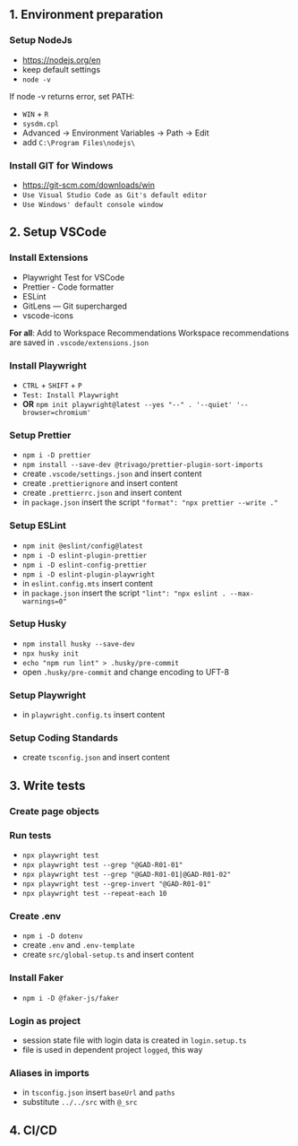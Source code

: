 



## 1. Environment preparation
### Setup NodeJs
- https://nodejs.org/en
- keep default settings
- `node -v`

If node -v returns error, set PATH:
- `WIN` + `R`
- `sysdm.cpl`
- Advanced -> Environment Variables -> Path -> Edit
- add `C:\Program Files\nodejs\`

### Install GIT for Windows
- https://git-scm.com/downloads/win
- `Use Visual Studio Code as Git's default editor`
- `Use Windows' default console window`


## 2. Setup VSCode
### Install Extensions
- Playwright Test for VSCode
- Prettier - Code formatter
- ESLint
- GitLens — Git supercharged
- vscode-icons

**For all**: Add to Workspace Recommendations
Workspace recommendations are saved in `.vscode/extensions.json`

### Install Playwright
- `CTRL` + `SHIFT` + `P`
- `Test: Install Playwright`
- **OR** `npm init playwright@latest --yes "--" . '--quiet' '--browser=chromium'`

### Setup Prettier
- `npm i -D prettier`
- `npm install --save-dev @trivago/prettier-plugin-sort-imports`
- create `.vscode/settings.json` and insert content
- create `.prettierignore` and insert content
- create `.prettierrc.json` and insert content
- in `package.json` insert the script `"format": "npx prettier --write ."`

### Setup ESLint
- `npm init @eslint/config@latest`
- `npm i -D eslint-plugin-prettier`
- `npm i -D eslint-config-prettier`
- `npm i -D eslint-plugin-playwright`
- in `eslint.config.mts` insert content
- in `package.json` insert the script `"lint": "npx eslint . --max-warnings=0"`

### Setup Husky
- `npm install husky --save-dev`
- `npx husky init`
- `echo "npm run lint" > .husky/pre-commit`
- open `.husky/pre-commit` and change encoding to UFT-8

### Setup Playwright
- in `playwright.config.ts` insert content

### Setup Coding Standards
- create `tsconfig.json` and insert content


## 3. Write tests
### Create page objects

### Run tests
- `npx playwright test`
- `npx playwright test --grep "@GAD-R01-01"`
- `npx playwright test --grep "@GAD-R01-01|@GAD-R01-02"`
- `npx playwright test --grep-invert "@GAD-R01-01"`
- `npx playwright test --repeat-each 10`

### Create .env
- `npm i -D dotenv`
- create `.env` and `.env-template`
- create `src/global-setup.ts` and insert content

### Install Faker
- `npm i -D @faker-js/faker`

### Login as project
- session state file with login data is created in `login.setup.ts`
- file is used in dependent project `logged`, this way 

### Aliases in imports
- in `tsconfig.json` insert `baseUrl` and `paths`
- substitute `../../src` with `@_src`


## 4. CI/CD

###